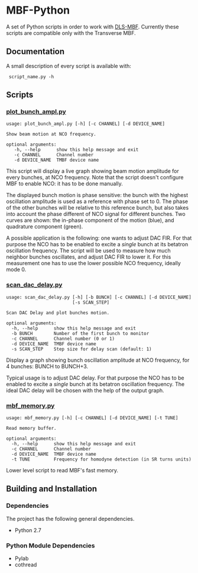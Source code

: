# MBF-Python

A set of Python scripts in order to work with [DLS-MBF](https://github.com/DLS-Controls-Private-org/DLS-MBF). Currently these scripts are compatible only with the Transverse MBF.

## Documentation

A small description of every script is available with:

```
 script_name.py -h
```
## Scripts

### [plot_bunch_ampl.py](https://github.com/abdomit/MBF-Python/blob/master/plot_bunch_ampl.py "plot_bunch_ampl.py")

```
usage: plot_bunch_ampl.py [-h] [-c CHANNEL] [-d DEVICE_NAME]

Show beam motion at NCO frequency.

optional arguments:
   -h, --help      show this help message and exit 
   -c CHANNEL      Channel number
   -d DEVICE_NAME  TMBF device name
```

This script will display a live graph showing beam motion amplitude for every bunches, at NCO frequency. Note that the script doesn't configure MBF to enable NCO: it has to be done manually.

The displayed bunch motion is phase sensitive: the bunch with the highest oscillation amplitude is used as a reference with phase set to 0. The phase of the other bunches will be relative to this reference bunch, but also takes into account the phase different of NCO signal for different bunches. Two curves are shown: the in-phase component of the motion (blue), and quadrature component (green).

A possible application is the following: one wants to adjust DAC FIR. For that purpose the NCO has to be enabled to excite a *single* bunch at its betatron oscillation frequency. The script will be used to measure how much neighbor bunches oscillates, and adjust DAC FIR to lower it. For this measurement one has to use the lower possible NCO frequency, ideally mode 0.

### [scan_dac_delay.py](https://github.com/abdomit/MBF-Python/blob/master/scan_dac_delay.py "scan_dac_delay.py")

```
usage: scan_dac_delay.py [-h] [-b BUNCH] [-c CHANNEL] [-d DEVICE_NAME]
                         [-s SCAN_STEP]

Scan DAC Delay and plot bunches motion.

optional arguments:
  -h, --help      show this help message and exit
  -b BUNCH        Number of the first bunch to monitor
  -c CHANNEL      Channel number (0 or 1)
  -d DEVICE_NAME  TMBF device name
  -s SCAN_STEP    Step size for delay scan (default: 1)
```

Display a graph showing bunch oscillation amplitude at NCO frequency, for 4 bunches: BUNCH to BUNCH+3.

Typical usage is to adjust DAC delay. For that purpose the NCO has to be enabled to excite a *single* bunch at its betatron oscillation frequency. The ideal DAC delay will be chosen with the help of the output graph.

### [mbf_memory.py](https://github.com/abdomit/MBF-Python/blob/master/mbf_memory.py "mbf_memory.py")

```
usage: mbf_memory.py [-h] [-c CHANNEL] [-d DEVICE_NAME] [-t TUNE]

Read memory buffer.

optional arguments:
  -h, --help      show this help message and exit
  -c CHANNEL      Channel number
  -d DEVICE_NAME  TMBF device name
  -t TUNE         Frequency for homodyne detection (in SR turns units)
```

Lower level script to read MBF's fast memory.

## Building and Installation

### Dependencies

The project has the following general dependencies.

* Python 2.7

### Python Module Dependencies

* Pylab
* cothread

